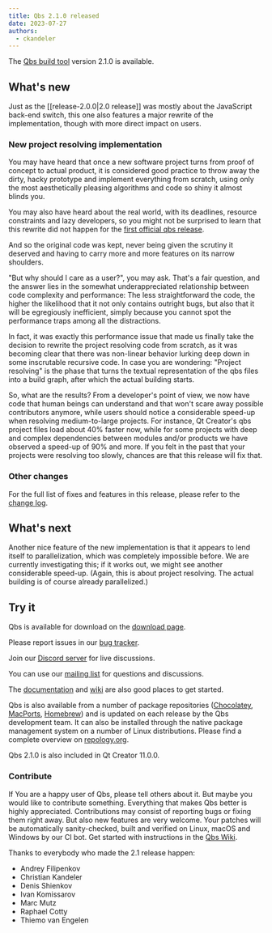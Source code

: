 ```yaml
---
title: Qbs 2.1.0 released
date: 2023-07-27
authors:
  - ckandeler
---
```


The [Qbs build tool](http://qbs.io) version 2.1.0 is available.

## What's new

<!-- more -->

Just as the [[release-2.0.0|2.0 release]] was mostly about the JavaScript
back-end switch, this one also features a major rewrite of the implementation, though with more
direct impact on users.

### New project resolving implementation

You may have heard that once a new software project turns from proof of concept to actual product,
it is considered good practice to throw away the dirty, hacky prototype and implement everything
from scratch, using only the most aesthetically pleasing algorithms and code so shiny it almost
blinds you.

You may also have heard about the real world, with its deadlines, resource constraints and lazy
developers, so you might not be surprised to learn that this rewrite did not happen for the
[first official qbs release](https://www.qt.io/blog/2013/05/31/qbs-1-release).

And so the original code was kept, never being given the scrutiny it deserved and having to carry
more and more features on its narrow shoulders.

"But why should I care as a user?", you may ask. That's a fair question, and the answer lies in the
somewhat underappreciated relationship between code complexity and performance: The less
straightforward the code, the higher the likelihood that it not only contains outright bugs, but
also that it will be egregiously inefficient, simply because you cannot spot the performance traps
among all the distractions.

In fact, it was exactly this performance issue that made us finally take the decision to rewrite
the project resolving code from scratch, as it was becoming clear that there was non-linear
behavior lurking deep down in some inscrutable recursive code. In case you are wondering:
"Project resolving" is the phase that turns the textual representation of the qbs files into a
build graph, after which the actual building starts.

So, what are the results? From a developer's point of view, we now have code that human beings
can understand and that won't scare away possible contributors anymore, while users should notice
a considerable speed-up when resolving medium-to-large projects. For instance, Qt Creator's qbs
project files load about 40% faster now, while for some projects with deep and complex dependencies
between modules and/or products we have observed a speed-up of 90% and more. If you felt in the
past that your projects were resolving too slowly, chances are that this release will fix that.

### Other changes

For the full list of fixes and features in this release, please refer to the
[change log](https://download.qt.io/official_releases/qbs/2.1.0/changes-2.1.0.md).

## What's next
Another nice feature of the new implementation is that it appears to lend itself to
parallelization, which was completely impossible before. We are currently investigating this; if
it works out, we might see another considerable speed-up. (Again, this is about project resolving.
The actual building is of course already parallelized.)

## Try it

Qbs is available for download on the
[download page](https://download.qt.io/official_releases/qbs/2.1.0/).

Please report issues in our [bug tracker](https://bugreports.qt.io/browse/QBS/).

Join our [Discord server](https://discord.gg/zhMHvC5GNa) for live discussions.

You can use our [mailing list](https://lists.qt-project.org/mailman/listinfo/qbs) for questions
and discussions.

The [documentation](https://qbs.io/docs/index.html)
and [wiki](https://wiki.qt.io/Qbs) are also good places to get started.

Qbs is also available from a number of package repositories
([Chocolatey](https://chocolatey.org/packages/qbs),
[MacPorts](https://www.macports.org/ports.php?by=name&substr=qbs),
[Homebrew](https://formulae.brew.sh/formula/qbs)) and is updated on each
release by the Qbs development team. It can also be installed through
the native package management system on a number of Linux distributions.
Please find a complete overview on
[repology.org](https://repology.org/project/qbs/versions).

Qbs 2.1.0 is also included in Qt Creator 11.0.0.

### Contribute
If You are a happy user of Qbs, please tell others about it. But maybe you would
like to contribute something. Everything that makes Qbs better is highly
appreciated. Contributions may consist of reporting bugs or fixing them right
away. But also new features are very welcome. Your patches will be automatically
sanity-checked, built and verified on Linux, macOS and Windows by our CI bot.
Get started with instructions in the [Qbs Wiki](https://wiki.qt.io/Qbs).

Thanks to everybody who made the 2.1 release happen:

* Andrey Filipenkov
* Christian Kandeler
* Denis Shienkov
* Ivan Komissarov
* Marc Mutz
* Raphael Cotty
* Thiemo van Engelen
